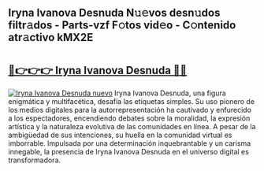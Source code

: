 ## Iryna Ivanova Desnuda N𝚞𝚎vos desn𝚞dos filtr𝚊dos - Parts-vzf F𝚘tos vid𝚎o - C𝚘ntenido atr𝚊ctivo kMX2E

# <h2><a href="http://mb0zgf.tromn.icu/?c=Iryna+Ivanova+Desnuda">🔗👉👉👉 Iryna Ivanova Desnuda 🔗🔗</a></h2>

[![Iryna Ivanova Desnuda nuevo](https://i.imgur.com/pEAQMta.gif)](http://mb0zgf.tromn.icu/?c=Iryna+Ivanova+Desnuda)
Iryna Ivanova Desnuda, una figura enigmática y multifacética, desafía las etiquetas simples. Su uso pionero de los medios digitales para la autorrepresentación ha cautivado y enfurecido a los espectadores, encendiendo debates sobre la moralidad, la expresión artística y la naturaleza evolutiva de las comunidades en línea. A pesar de la ambigüedad de sus intenciones, su huella en la comunidad virtual es imborrable. Impulsada por una determinación inquebrantable y un carisma innegable, la presencia de Iryna Ivanova Desnuda en el universo digital es transformadora.
